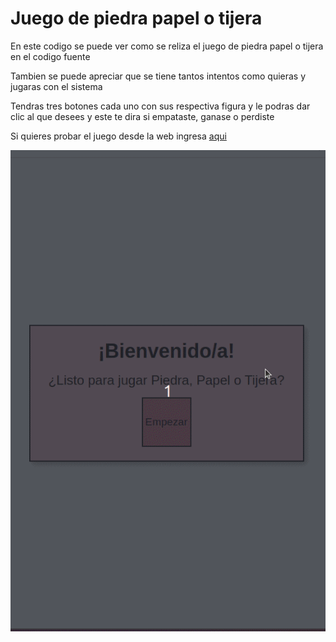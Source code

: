 # Juego de piedra papel o tijera

En este codigo se puede ver como se reliza el juego de piedra papel o tijera en el codigo fuente

Tambien se puede apreciar que se tiene tantos intentos como quieras y jugaras con el sistema

Tendras tres botones cada uno con sus respectiva figura y le podras dar clic al que desees y este te dira si empataste, ganase o perdiste

Si quieres probar el juego desde la web ingresa [aqui](https://juego-piedra-papel-tijera.netlify.app)
 
![piedra, papel, tijera](assents/juego-piedra-papel-tijera.gif)

